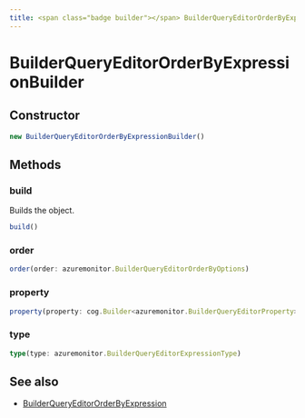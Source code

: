 ```yaml
---
title: <span class="badge builder"></span> BuilderQueryEditorOrderByExpressionBuilder
---
```

# <span class="badge builder"></span> BuilderQueryEditorOrderByExpressionBuilder

## Constructor

```typescript
new BuilderQueryEditorOrderByExpressionBuilder()
```
## Methods

### <span class="badge object-method"></span> build

Builds the object.

```typescript
build()
```

### <span class="badge object-method"></span> order

```typescript
order(order: azuremonitor.BuilderQueryEditorOrderByOptions)
```

### <span class="badge object-method"></span> property

```typescript
property(property: cog.Builder<azuremonitor.BuilderQueryEditorProperty>)
```

### <span class="badge object-method"></span> type

```typescript
type(type: azuremonitor.BuilderQueryEditorExpressionType)
```

## See also

 * <span class="badge object-type-interface"></span> [BuilderQueryEditorOrderByExpression](./object-BuilderQueryEditorOrderByExpression.md)
